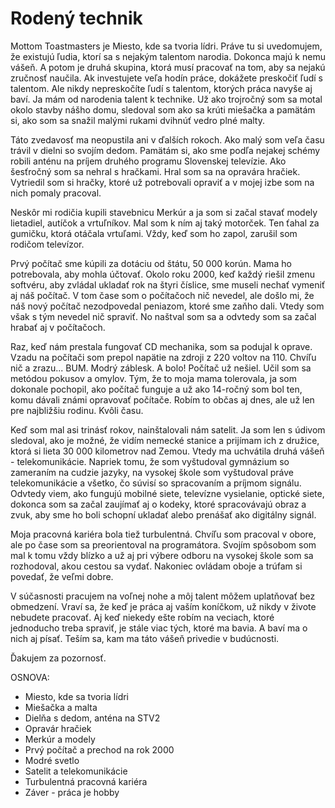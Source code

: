 # Rodený technik
Mottom Toastmasters je Miesto, kde sa tvoria lídri. Práve tu si uvedomujem, že existujú ľudia, ktorí sa s nejakým talentom narodia. Dokonca majú k nemu vášeň. A potom je druhá skupina, ktorá musí pracovať na tom, aby sa nejakú zručnosť naučila. Ak investujete veľa hodín práce, dokážete preskočiť ľudí s talentom. Ale nikdy nepreskočíte ľudí s talentom, ktorých práca navyše aj baví. Ja mám od narodenia talent k technike. Už ako trojročný som sa motal okolo stavby nášho domu, sledoval som ako sa krúti miešačka a pamätám si, ako som sa snažil malými rukami dvihnúť vedro plné malty.

Táto zvedavosť ma neopustila ani v ďalších rokoch. Ako malý som veľa času trávil v dielni so svojím dedom. Pamätám si, ako sme podľa nejakej schémy robili anténu na príjem druhého programu Slovenskej televízie. Ako šesťročný som sa nehral s hračkami. Hral som sa na opravára hračiek. Vytriedil som si hračky, ktoré už potrebovali opraviť a v mojej izbe som na nich pomaly pracoval.

Neskôr mi rodičia kupili stavebnicu Merkúr a ja som si začal stavať modely lietadiel, autíčok a vrtuľníkov. Mal som k ním aj taký motorček. Ten ťahal za gumičku, ktorá otáčala vrtuľami. Vždy, keď som ho zapol, zarušil som rodičom televízor.

Prvý počítač sme kúpili za dotáciu od štátu, 50 000 korún. Mama ho potrebovala, aby mohla účtovať. Okolo roku 2000, keď každý riešil zmenu softvéru, aby zvládal ukladať rok na štyri číslice, sme museli nechať vymeniť aj náš počítač. V tom čase som o počítačoch nič nevedel, ale došlo mi, že náš nový počítač nezodpovedal peniazom, ktoré sme zaňho dali. Vtedy som však s tým nevedel nič spraviť. No naštval som sa a odvtedy som sa začal hrabať aj v počítačoch.

Raz, keď nám prestala fungovať CD mechanika, som sa podujal k oprave. Vzadu na počítači som prepol napätie na zdroji z 220 voltov na 110. Chvíľu nič a zrazu... BUM. Modrý záblesk. A bolo! Počítač už nešiel. Učil som sa metódou pokusov a omylov. Tým, že to moja mama tolerovala, ja som dokonale pochopil, ako počítač funguje a už ako 14-ročný som bol ten, komu dávali známi opravovať počítače. Robím to občas aj dnes, ale už len pre najbližšiu rodinu. Kvôli času.

Keď som mal asi trinásť rokov, nainštalovali nám satelit. Ja som len s údivom sledoval, ako je možné, že vidím nemecké stanice a prijímam ich z družice, ktorá si lieta 30 000 kilometrov nad Zemou. Vtedy ma uchvátila druhá vášeň - telekomunikácie. Napriek tomu, že som vyštudoval gymnázium so zameraním na cudzie jazyky, na vysokej škole som vyštudoval práve telekomunikácie a všetko, čo súvisí so spracovaním a príjmom signálu. Odvtedy viem, ako fungujú mobilné siete, televízne vysielanie, optické siete, dokonca som sa začal zaujímať aj o kodeky, ktoré spracovávajú obraz a zvuk, aby sme ho boli schopní ukladať alebo prenášať ako digitálny signál.

Moja pracovná kariéra bola tiež turbulentná. Chvíľu som pracoval v obore, ale po čase som sa preorientoval na programátora. Svojím spôsobom som mal k tomu vždy blízko a už aj pri výbere odboru na vysokej škole som sa rozhodoval, akou cestou sa vydať. Nakoniec ovládam oboje a trúfam si povedať, že veľmi dobre.

V súčasnosti pracujem na voľnej nohe a môj talent môžem uplatňovať bez obmedzení. Vraví sa, že keď je práca aj vaším koníčkom, už nikdy v živote nebudete pracovať. Aj keď niekedy ešte robím na veciach, ktoré jednoducho treba spraviť, je stále viac tých, ktoré ma bavia. A baví ma o nich aj písať. Teším sa, kam ma táto vášeň privedie v budúcnosti.

Ďakujem za pozornosť.

OSNOVA:
- Miesto, kde sa tvoria lídri
- Miešačka a malta
- Dielňa s dedom, anténa na STV2
- Opravár hračiek
- Merkúr a modely
- Prvý počítač a prechod na rok 2000
- Modré svetlo
- Satelit a telekomunikácie
- Turbulentná pracovná kariéra
- Záver - práca je hobby

